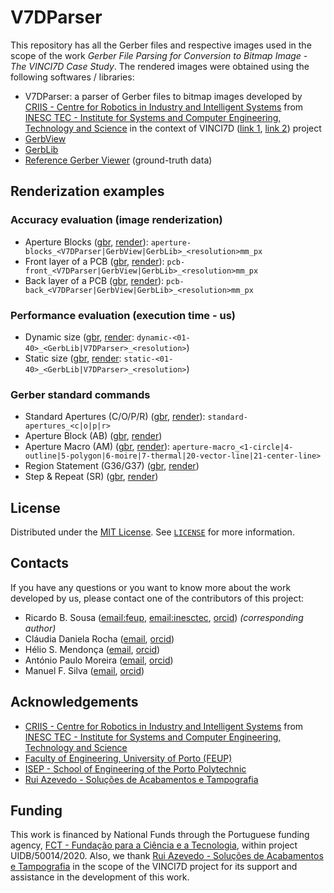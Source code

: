 # V7DParser

This repository has all the Gerber files and respective images used in the scope
of the work _Gerber File Parsing for Conversion to Bitmap Image - The VINCI7D
Case Study_. The rendered images were obtained using the following softwares /
libraries:

- V7DParser: a parser of Gerber files to bitmap images developed by
  [CRIIS - Centre for Robotics in Industry and Intelligent Systems](https://www.inesctec.pt/en/centres/criis)
  from
  [INESC TEC - Institute for Systems and Computer Engineering, Technology and Science](https://www.inesctec.pt/en)
  in the context of VINCI7D
  ([link 1](https://www.centi.pt/index.php/en/projects/automotive-aeronautics/vinci-7d-en),
  [link 2](https://elibrary.vdi-verlag.de/10.51202/2366-8040-2021-36-012/highly-flexible-displays-for-automotive-interior-applications-volume-11-2021-issue-36?page=1)) project
- [GerbView](https://www.gerbview.com/)
- [GerbLib](https://www.bronzware.com/GerbMagic/gerblib.htm)
- [Reference Gerber Viewer](https://www.ucamco.com/en/gerber/reference-gerber-viewer)
  (ground-truth data)

## Renderization examples

### Accuracy evaluation (image renderization)

- Aperture Blocks
  ([gbr](gbr/evaluation/accuracy/aperture-blocks.gbr),
  [render](render/evaluation/accuracy/aperture-blocks/)):
  `aperture-blocks_<V7DParser|GerbView|GerbLib>_<resolution>mm_px`
- Front layer of a PCB
  ([gbr](gbr/evaluation/accuracy/pcb-front.gbr),
  [render](render/evaluation/accuracy/pcb-front/)):
  `pcb-front_<V7DParser|GerbView|GerbLib>_<resolution>mm_px`
- Back layer of a PCB
  ([gbr](gbr/evaluation/accuracy/pcb-back.gbr),
  [render](render/evaluation/accuracy/pcb-back/)):
  `pcb-back_<V7DParser|GerbView|GerbLib>_<resolution>mm_px`

### Performance evaluation (execution time - us)

- Dynamic size
  ([gbr](gbr/evaluation/performance/),
  [render](render/evaluation/performance/):
  `dynamic-<01-40>_<GerbLib|V7DParser>_<resolution>`)
- Static size
  ([gbr](gbr/evaluation/performance/),
  [render](render/evaluation/performance/):
  `static-<01-40>_<GerbLib|V7DParser>_<resolution>`)

### Gerber standard commands

- Standard Apertures (C/O/P/R)
  ([gbr](gbr/gerber/),
  [render](render/gerber/)):
  `standard-apertures_<c|o|p|r>`
- Aperture Block (AB)
  ([gbr](gbr/gerber/aperture-blocks.gbr),
  [render](render/gerber/aperture-blocks.png))
- Aperture Macro (AM)
  ([gbr](gbr/gerber/),
  [render](render/gerber/)):
  `aperture-macro_<1-circle|4-outline|5-polygon|6-moire|7-thermal|20-vector-line|21-center-line>`
- Region Statement (G36/G37)
  ([gbr](gbr/gerber/region-statement.gbr),
  [render](render/gerber/region-statement.jpg))
- Step & Repeat (SR)
  ([gbr](gbr/gerber/step-repeat.gbr),
  [render](render/gerber/step-repeat.jpg))

## License

Distributed under the [MIT License](https://choosealicense.com/licenses/mit/).
See [`LICENSE`](LICENSE) for more information.

## Contacts

If you have any questions or you want to know more about the work developed by
us, please contact one of the contributors of this project:

- Ricardo B. Sousa ([email:feup](mailto:up201503004@edu.fe.up.pt),
  [email:inesctec](mailto:ricardo.b.sousa@inesctec.pt),
  [orcid](https://orcid.org/0000-0003-4537-5095))
  _(corresponding author)_
- Cláudia Daniela Rocha ([email](mailto:claudia.d.rocha@inesctec.pt),
  [orcid](https://orcid.org/0000-0001-7254-0346))
- Hélio S. Mendonça ([email](mailto:hsm@fe.up.pt),
  [orcid](https://orcid.org/0000-0003-4895-5634))
- António Paulo Moreira ([email](mailto:amoreira@fe.up.pt),
  [orcid](https://orcid.org/0000-0001-8573-3147))
- Manuel F. Silva ([email](mailto:mss@isep.ipp.pt),
  [orcid](https://orcid.org/0000-0002-0593-2865))

## Acknowledgements

- [CRIIS - Centre for Robotics in Industry and Intelligent Systems](https://www.inesctec.pt/en/centres/criis)
  from
  [INESC TEC - Institute for Systems and Computer Engineering, Technology and Science](https://www.inesctec.pt/en)
- [Faculty of Engineering, University of Porto (FEUP)](https://sigarra.up.pt/feup/en/WEB_PAGE.INICIAL)
- [ISEP - School of Engineering of the Porto Polytechnic](https://www.isep.ipp.pt/)
- [Rui Azevedo - Soluções de Acabamentos e Tampografia](https://www.ruiazevedo.pt/)

## Funding

This work is financed by National Funds through the Portuguese funding agency,
[FCT - Fundação para a Ciência e a Tecnologia](https://www.fct.pt/index.phtml.en),
within project UIDB/50014/2020. Also, we thank
[Rui Azevedo - Soluções de Acabamentos e Tampografia](https://www.ruiazevedo.pt/)
in the scope of the VINCI7D project for its support and assistance in the
development of this work.
